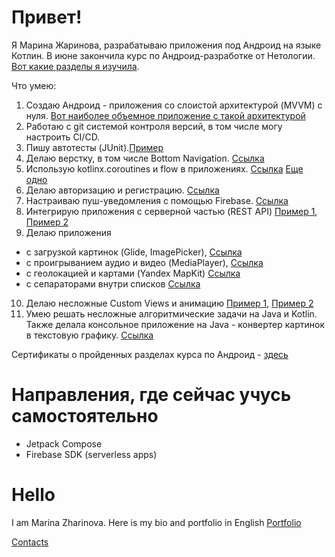 # Привет!
Я Марина Жаринова, разрабатываю приложения под Андроид на языке Котлин.
В июне закончила курс по Андроид-разработке от Нетологии. [Вот какие разделы я изучила](https://drive.google.com/drive/folders/1miV7SWCFwDzgBzjVzea3AZ7R5ujqcf0k?usp=share_link).

Что умею:
1. Создаю Андроид - приложения со слоистой архитектурой (MVVM) с нуля. [Вот наиболее объемное приложение с такой архитектурой](https://github.com/Marijarin/Workmeet)
2. Работаю с git системой контроля версий, в том числе могу настроить CI/CD.
3. Пишу автотесты (JUnit).[Пример](https://github.com/Marijarin/homework-ChatService/blob/main/src/test/kotlin/ru/netology/ChatServiceTest.kt)
4. Делаю верстку, в том числе Bottom Navigation. [Ссылка](https://github.com/Marijarin/Workmeet)
5. Использую kotlinx.coroutines  и flow в приложениях. [Ссылка](https://github.com/Marijarin/Workmeet) [Еще одно](https://github.com/Marijarin/FoodOrderTW)
6. Делаю авторизацию и регистрацию. [Ссылка](https://github.com/Marijarin/andin-homeworks/tree/auth2)
7. Настраиваю пуш-уведомления с помощью Firebase. [Ссылка](https://github.com/Marijarin/AND-33-homeworks/tree/post-nots)
8. Интегрирую приложения с серверной частью (REST API) [Пример 1](https://github.com/Marijarin/Workmeet), [Пример 2](https://github.com/Marijarin/andin-homeworks/tree/paging/app)
9. Делаю приложения 
- с загрузкой картинок (Glide, ImagePicker), [Ссылка](https://github.com/Marijarin/andin-homeworks/tree/images/app)
- с проигрыванием аудио и видео (MediaPlayer), [Ссылка](https://github.com/Marijarin/Album/tree/multipleClicks)
- c геолокацией и картами (Yandex MapKit) [Ссылка](https://github.com/Marijarin/yamap)
- с сепараторами внутри списков [Ссылка](https://github.com/Marijarin/andin-homeworks/tree/separators)
10. Делаю несложные Custom Views и анимацию [Пример 1](https://github.com/Marijarin/animator/tree/fillingType), [Пример 2](https://github.com/Marijarin/animation)
11. Умею решать несложные алгоритмические задачи на Java и Kotlin. Также делала консольное приложение на Java  - конвертер картинок в текстовую графику. [Ссылка](https://github.com/Marijarin/courseWorkJava-PicConverter/tree/main)

Сертификаты о пройденных разделах курса по Андроид - [здесь](https://drive.google.com/drive/folders/1miV7SWCFwDzgBzjVzea3AZ7R5ujqcf0k?usp=sharing)

# Направления, где сейчас учусь самостоятельно
- Jetpack Compose
- Firebase SDK (serverless apps)

# Hello
I am Marina Zharinova. Here is my bio and portfolio in English [Portfolio](https://marijarin.github.io/marijarin_portfolio/)

[Contacts](https://taplink.cc/marinas.writing)
